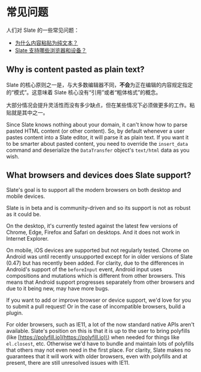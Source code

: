 # 常见问题

人们对 Slate 的一些常见问题：

- [为什么内容粘贴为纯文本？](faq.md#why-is-content-is-pasted-as-plaintext)
- [Slate 支持哪些浏览器和设备？](faq.md#what-browsers-and-devices-does-slate-support)

## Why is content pasted as plain text?

Slate 的核心原则之一是，与大多数编辑器不同，**不会**为正在编辑的内容规定指定的“模式”。这意味着 Slate 核心没有“引用”或者“粗体格式”的概念。

大部分情况会提升灵活性而没有多少缺点，但在某些情况下必须做更多的工作。粘贴就是其中之一。

Since Slate knows nothing about your domain, it can't know how to parse pasted HTML content \(or other content\). So, by default whenever a user pastes content into a Slate editor, it will parse it as plain text. If you want it to be smarter about pasted content, you need to override the `insert_data` command and deserialize the `DataTransfer` object's `text/html` data as you wish.

## What browsers and devices does Slate support?

Slate's goal is to support all the modern browsers on both desktop and mobile devices.

Slate is in beta and is community-driven and so its support is not as robust as it could be.

On the desktop, it's currently tested against the latest few versions of Chrome, Edge, Firefox and Safari on desktops. And it does not work in Internet Explorer.

On mobile, iOS devices are supported but not regularly tested. Chrome on Android was until recently unsupported except for in older versions of Slate (0.47) but has recently been added. For clarity, due to the differences in Android's support of the `beforeInput` event, Android input uses compositions and mutations which is different from other browsers. This means that Android support progresses separately from other browsers and due to it being new, may have more bugs.

If you want to add or improve browser or device support, we'd love for you to submit a pull request! Or in the case of incompatible browsers, build a plugin.

For older browsers, such as IE11, a lot of the now standard native APIs aren't available. Slate's position on this is that it is up to the user to bring polyfills \(like [https://polyfill.io](https://polyfill.io)\) when needed for things like `el.closest`, etc. Otherwise we'd have to bundle and maintain lots of polyfills that others may not even need in the first place. For clarity, Slate makes no guarantees that it will work with older browsers, even with polyfills and at present, there are still unresolved issues with IE11.
